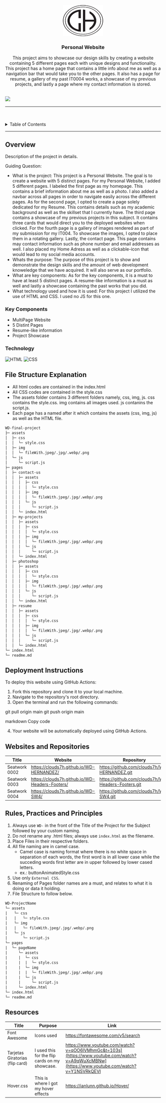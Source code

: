 <a name="readme-top">

<br/>

<br />
<div align="center">
  <a href="https://github.com/zyx-0314/">
  <!-- TODO: If you want to add logo or banner you can add it here -->
    <img src="./assets/img/logo.png" alt="Nyebe" width="130" height="100">
  </a>
<!-- TODO: Change Title to the name of the title of your Project -->
  <h3 align="center">Personal Website</h3>
</div>
<!-- TODO: Make a short description -->
<div align="center">
  This project aims to showcase our design skills by creating a website containing 5 different pages each with unique designs and functionality.
  This project has a home page that contains a little info about me as well as a navigation bar that would take  you to the other pages. It also has a
  page for resume, a gallery of my past IT0004 works, a showcase of my previous projects, and lastly a page where my contact information is stored.
</div>

<br />

<!-- TODO: Change the zyx-0314 into your github username  -->
<!-- TODO: Change the WD-Template-Project into the same name of your folder -->
![](https://visit-counter.vercel.app/counter.png?page=clouds7h/WD-final-project)

---

<br />
<br />

<!-- TODO: If you want to add more layers for your readme -->
<details>
  <summary>Table of Contents</summary>
  <ol>
    <li>
      <a href="#overview">Overview</a>
      <ol>
        <li>
          <a href="#key-components">Key Components</a>
        </li>
        <li>
          <a href="#technology">Technology</a>
        </li>
      </ol>
    </li>
    <li>
      <a href="#file-structure-explanation">File Structure Explanation</a>
    </li>
    <li>
      <a href="#deployment-instructions">Deployment Instructions</a>
    </li>
    <li>
      <a href="#websites-and-repositories">Repositries</a>
    </li>
    <li>
      <a href="#rule,-practices-and-principles">Rules, Practices and Principles</a>
    </li>
    <li>
      <a href="#resources">Resources</a>
    </li>
  </ol>
</details>

---

## Overview

<!-- TODO: To be changed -->
<!-- The following are just sample -->
Description of the project in details.

Guiding Question:
- What is the project: This project is a Personal Website. The goal is to create a website with 5 distinct pages. For my Personal Website, I added 5 different pages. I labeled the first page as my homepage. This contains a brief information about me as well as a photo. I also added a navbar across all pages in order to navigate easily across the different pages. As for the second page, I opted to create a page solely dedicated for my Resume. This contains details such as my academic background as well as the skillset that I currently have. The third page contains a showcase of my previous projects in this subject. It contains three cards that would direct you to the deployed websites when clicked. For the fourth page is a gallery of images rendered as part of my submission for my IT004. To showcase the images, I opted to place them in a rotating gallery. Lastly, the contact page. This page contains may contact information such as phone number and email addresses as well. I also placed my Home Adress as well as a clickable-icon that would lead to my social media accounts.
- Whats the purpose: The purpose of this project is to show and demonstrate the design skills and the amount of web development knoweledge that we have acquired. It will also serve as our portfolio. 
- What are key components: As for the key components, it is a must to have at least 5 distinct pages. A resume-like information is a must as well and lastly a showcase containing the past works that you did. 
- What technology used and how it is used: For this project I utilized the use of HTML and CSS. I used no JS for this one. 

### Key Components
<!-- TODO: List of Key Components -->
- MultiPage Website
- 5 Distint Pages
- Resume-like information
- Project Showcase

### Technology
<!-- TODO: List of Technology Used -->
![HTML](https://img.shields.io/badge/HTML-E34F26?style=for-the-badge&logo=html5&logoColor=white)
![CSS](https://img.shields.io/badge/CSS-1572B6?style=for-the-badge&logo=css3&logoColor=white)


## File Structure Explanation
- All html codes are contained in the index.html
- All CSS codes are contained in the style.css
- The assets folder contains 3 different folders namely, css, img, js. css contains the style.css. img contains all images used. js contanins the script.js.
- Each page has a named after it which contains the assets (css, img, js) as well as the HTML file.

```
WD-final-project
├─ assets
│  ├─ css
│  │  └─ style.css
│  ├─ img
│  │  └─ fileWith.jpeg/.jpg/.webp/.png
│  └─ js
│     └─ script.js
├─ pages
│  ├─ contact-us
│  │  ├─ assets
│  │  │  ├─ css
│  │  │  │  └─ style.css
│  │  │  ├─ img
│  │  │  │  └─ fileWith.jpeg/.jpg/.webp/.png
│  │  │  └─ js
│  │  │     └─ script.js
│  │  └─ index.html
│  ├─ my-projects
│  │  ├─ assets
│  │  │  ├─ css
│  │  │  │  └─ style.css
│  │  │  ├─ img
│  │  │  │  └─ fileWith.jpeg/.jpg/.webp/.png
│  │  │  └─ js
│  │  │     └─ script.js
│  │  └─ index.html
│  ├─ photoshop
│  │  ├─ assets
│  │  │  ├─ css
│  │  │  │  └─ style.css
│  │  │  ├─ img
│  │  │  │  └─ fileWith.jpeg/.jpg/.webp/.png
│  │  │  └─ js
│  │  │     └─ script.js
│  │  └─ index.html
│  ├─ resume
│  │  ├─ assets
│  │  │  ├─ css
│  │  │  │  └─ style.css
│  │  │  ├─ img
│  │  │  │  └─ fileWith.jpeg/.jpg/.webp/.png
│  │  │  └─ js
│  │  │     └─ script.js
│  │  └─ index.html
└─ index.html
└─ readme.md
```
## Deployment Instructions

To deploy this website using GitHub Actions:

1. Fork this repository and clone it to your local machine.
2. Navigate to the repository's root directory.
3. Open the terminal and run the following commands:
   
git pull origin main
git push origin main

markdown
Copy code

4. Your website will be automatically deployed using GitHub Actions.

## Websites and Repositories 

| Title | Website | Repository |
|-------|---------|------|
| Seatwork 0002 | https://clouds7h.github.io/WD-HERNANDEZ/ | https://github.com/clouds7h/WD-HERNANDEZ.git |
| Seatwork 0003 | https://clouds7h.github.io/WD-Headers-Footers/ | https://github.com/clouds7h/WD-Headers-Footers.git |
| Seatwork 0004 | https://clouds7h.github.io/WD-SW4/ | https://github.com/clouds7h/WD-SW4.git |
 

## Rules, Practices and Principles
1. Always use `WD-` in the front of the Title of the Project for the Subject followed by your custom naming.
2. Do not rename any .html files; always use `index.html` as the filename.
3. Place Files in their respective folders.
4. All file naming are in camel case.
   - Camel case is naming format where there is no white space in separation of each words, the first word is in all lower case while the succeding words first letter are in upper followed by lower cased letters.
   - ex.: buttonAnimatedStyle.css
5. Use only `External CSS`.
6. Renaming of Pages folder names are a must, and relates to what it is doing or data it holding.
7. File Structure to follow below.

```
WD-ProjectName
└─ assets
|   └─ css
|   |   └─ style.css
|   └─ img
|   |   └─ fileWith.jpeg/.jpg/.webp/.png
|   └─ js
|       └─ script.js
└─ pages
|  └─ pageName
|     └─ assets
|     |  └─ css
|     |  |  └─ style.css
|     |  └─ img
|     |  |  └─ fileWith.jpeg/.jpg/.webp/.png
|     |  └─ js
|     |     └─ script.js
|     └─ index.html
└─ index.html
└─ readme.md
```

## Resources

<!-- TODO: Add References -->
| Title | Purpose | Link |
|-------|---------|------|
| Font Awesome | Icons used | https://fontawesome.com/v5/search |
| Tarjetas Giratorias (flip card) | I used this for the flip cards on my showcase. | https://www.youtube.com/watch?v=qOO6lVMhmGc&t=103s](https://www.youtube.com/watch?v=A9qWuXcMBNw](https://www.youtube.com/watch?v=Y1NSVRkQEVI |
| Hover.css | This is where I got my hover effects | https://ianlunn.github.io/Hover/ |

